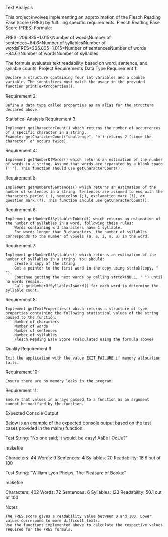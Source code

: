 Text Analysis

This project involves implementing an approximation of the Flesch Reading Ease Score (FRES) by fulfilling specific requirements.
Flesch Reading Ease Score (FRES) Formula:

FRES=206.835−1.015×Number of wordsNumber of sentences−84.6×Number of syllablesNumber of wordsFRES=206.835−1.015×Number of sentencesNumber of words​−84.6×Number of wordsNumber of syllables​

The formula evaluates text readability based on word, sentence, and syllable counts.
Project Requirements
Data Type
Requirement 1:

    Declare a structure containing four int variables and a double variable. The identifiers must match the usage in the provided function printTextProperties().

Requirement 2:

    Define a data type called properties as an alias for the structure declared above.

Statistical Analysis
Requirement 3:

    Implement getCharacterCount() which returns the number of occurrences of a specific character in a string.
    Example: getCharacterCount("challenge", 'e') returns 2 (since the character 'e' occurs twice).

Requirement 4:

    Implement getNumberOfWords() which returns an estimation of the number of words in a string. Assume that words are separated by a blank space (' '). This function should use getCharacterCount().

Requirement 5:

    Implement getNumberOfSentences() which returns an estimation of the number of sentences in a string. Sentences are assumed to end with the characters period (.), semicolon (;), exclamation mark (!), or question mark (?). This function should use getCharacterCount().

Requirement 6:

    Implement getNumberOfSyllablesInWord() which returns an estimation of the number of syllables in a word, following these rules:
        Words containing ≤ 3 characters have 1 syllable.
        For words longer than 3 characters, the number of syllables corresponds to the number of vowels (a, e, i, o, u) in the word.

Requirement 7:

    Implement getNumberOfSyllables() which returns an estimation of the number of syllables in a string. You should:
        Create a copy of the string.
        Get a pointer to the first word in the copy using strtok(copy, " ").
        Continue getting the next words by calling strtok(NULL, " ") until no words remain.
        Call getNumberOfSyllablesInWord() for each word to determine the syllable count.

Requirement 8:

    Implement getTextProperties() which returns a structure of type properties containing the following statistical values of the string passed to the function:
        Number of characters
        Number of words
        Number of sentences
        Number of syllables
        Flesch Reading Ease Score (calculated using the formula above)

Quality
Requirement 9:

    Exit the application with the value EXIT_FAILURE if memory allocation fails.

Requirement 10:

    Ensure there are no memory leaks in the program.

Requirement 11:

    Ensure that values in arrays passed to a function as an argument cannot be modified by the function.

Expected Console Output

Below is an example of the expected console output based on the test cases provided in the main() function:

Test String: "No one said; it would. be easy! AaEe IiOoUu?"

makefile

Characters: 44
Words: 9
Sentences: 4
Syllables: 20
Readability: 16.6 out of 100

Test String: "William Lyon Phelps, The Pleasure of Books:"

makefile

Characters: 402
Words: 72
Sentences: 6
Syllables: 123
Readability: 50.1 out of 100

Notes

    The FRES score gives a readability value between 0 and 100. Lower values correspond to more difficult texts.
    Use the functions implemented above to calculate the respective values required for the FRES formula.
